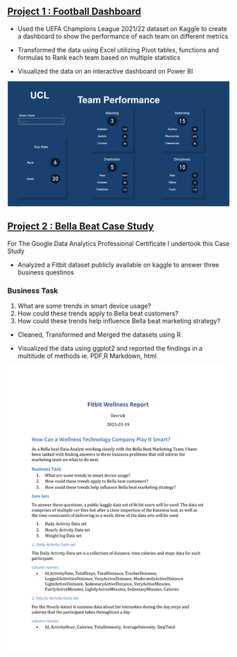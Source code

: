 

## [Project 1 : Football Dashboard](https://github.com/DMK980/UCL-Dashboard)

- Used the UEFA Champions League 2021/22 dataset on Kaggle to create 
a dashboard to show the performance of each team on different metrics

- Transformed the data using Excel utilizing Pivot tables, functions and formulas to Rank 
each team based on multiple statistics 

- Visualized the data on an interactive dashboard on Power BI

![](UCL%20Dashboard.png)

## [Project 2 : Bella Beat Case Study](https://github.com/DMK980/Bella-Beat-Case-Study)

For The Google Data Analytics Professional Certificate I undertook this Case Study

- Analyzed a Fitbit dataset publicly available on kaggle to answer three business questinos

### Business Task
1. What are some trends in smart device usage?
2. How could these trends apply to Bella beat customers?
3. How could these trends help influence Bella beat marketing strategy?

- Cleaned, Transformed and Merged the datasets using R 

- Visualized the data using ggplot2 and reported the findings in a multitude
of methods ie. PDF,R Markdown, html

![](Bella%20Beat%20Case%20Study.png)
